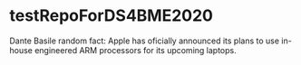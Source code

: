 # testRepoForDS4BME2020

Dante Basile random fact: Apple has oficially announced its plans to use in-house engineered ARM processors for its upcoming laptops.
